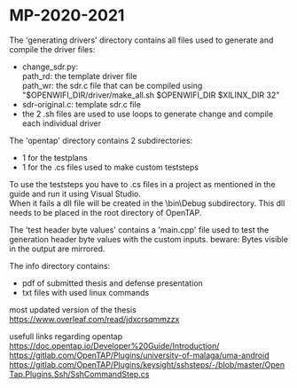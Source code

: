 # MP-2020-2021

The 'generating drivers' directory contains all files used to generate and compile the driver files:
- change_sdr.py:   
    path_rd: the template driver file   
    path_wr: the sdr.c file that can be compiled using "$OPENWIFI_DIR/driver/make_all.sh $OPENWIFI_DIR $XILINX_DIR 32"  
- sdr-original.c:
    template sdr.c file
- the 2 .sh files are used to use loops to generate change and compile each individual driver

The 'opentap' directory contains 2 subdirectories:
- 1 for the testplans 
- 1 for the .cs files used to make custom teststeps

To use the teststeps you have to .cs files in a project as mentioned in the guide and run it using Visual Studio.   
When it fails a dll file will be created in the \bin\Debug subdirectory. This dll needs to be placed in the root directory of OpenTAP.  

The 'test header byte values' contains a 'main.cpp' file used to test the generation header byte values with the custom inputs.
beware: Bytes visible in the output are mirrored.  

The info directory contains:
- pdf of submitted thesis and defense presentation
- txt files with used linux commands

most updated version of the thesis    
https://www.overleaf.com/read/jdxcrsqmmzzx  

usefull links regarding opentap  
https://doc.opentap.io/Developer%20Guide/Introduction/    
https://gitlab.com/OpenTAP/Plugins/university-of-malaga/uma-android  
https://gitlab.com/OpenTAP/Plugins/keysight/sshsteps/-/blob/master/OpenTap.Plugins.Ssh/SshCommandStep.cs  

